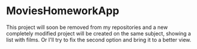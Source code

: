 # MoviesHomeworkApp

This project will soon be removed from my repositories and a new completely modified project will be created on the same subject, showing a list with films.
Or I'll try to fix the second option and bring it to a better view.
